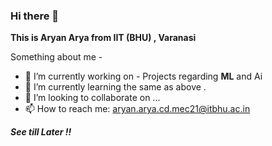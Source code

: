### Hi there 👋


**This is Aryan Arya from IIT (BHU) , Varanasi** 

Something about me - 

- 🔭 I’m currently working on - Projects regarding <b>ML</b> and Ai 
- 🌱 I’m currently learning the same as above .
- 👯 I’m looking to collaborate on ...
- 📫 How to reach me: aryan.arya.cd.mec21@itbhu.ac.in
  
***See till Later !!***

